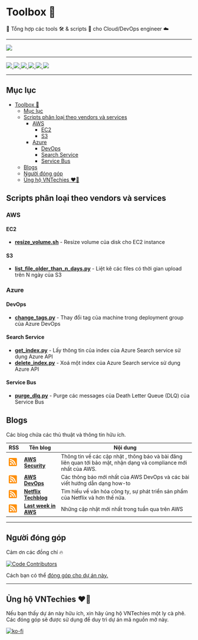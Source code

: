 # Toolbox 🧰

🧰 Tổng hợp các tools 🛠️ & scripts 📝 cho Cloud/DevOps engineer ☁️

---

<a href="https://webuild.community">
	<img src="https://raw.githubusercontent.com/webuild-community/badge/master/svg/made.svg" />
</a>

---

<p float="left">
	<a href="https://vntechies.dev">
		<img src="https://img.shields.io/badge/vntechies.dev-111827?style=for-the-badge&logo=About.me&logoColor=ea580c" />
	</a>
	<a href="https://discord.gg/YecagKUqpS">
		<img src="https://img.shields.io/badge/Discord-5865F2?style=for-the-badge&logo=discord&logoColor=white" />
	</a>
	<a href="https://fb.me/vntechies">
		<img src="https://img.shields.io/badge/Facebook-1877F2?style=for-the-badge&logo=facebook&logoColor=white" />
	</a>
	<a href="https://github.com/vntechies">
		<img src="https://img.shields.io/badge/GitHub-100000?style=for-the-badge&logo=github&logoColor=white" />
	</a>
	<a href="https://twitter.com/vn_techies">
		<img src="https://img.shields.io/badge/Twitter-1DA1F2?style=for-the-badge&logo=twitter&logoColor=white" />
	</a>
	<a href="https://www.youtube.com/channel/UCl_qarJJ3dES5X_CRGQjNLw">
		<img src="https://img.shields.io/badge/YouTube-FF0000?style=for-the-badge&logo=youtube&logoColor=white" />
	</a>
</p>

---

## Mục lục

- [Toolbox 🧰](#toolbox-)
  - [Mục lục](#mục-lục)
  - [Scripts phân loại theo vendors và services](#scripts-phân-loại-theo-vendors-và-services)
    - [AWS](#aws)
      - [EC2](#ec2)
      - [S3](#s3)
    - [Azure](#azure)
      - [DevOps](#devops)
      - [Search Service](#search-service)
      - [Service Bus](#service-bus)
  - [Blogs](#blogs)
  - [Người đóng góp](#người-đóng-góp)
  - [Ủng hộ VNTechies ❤️‍🔥](#ủng-hộ-vntechies-%EF%B8%8F)

## Scripts phân loại theo vendors và services

### AWS

#### EC2

- **[resize_volume.sh](aws/ec2/resize_volume.sh)** - Resize volume của disk cho EC2 instance

#### S3

- **[list_file_older_than_n_days.py](aws/s3/list_file_older_than_n_days.py)** - Liệt kê các files có thời gian upload trên N ngày của S3

### Azure

#### DevOps

- **[change_tags.py](azure/devops/change_tags.py)** - Thay đổi tag của machine trong deployment group của Azure DevOps

#### Search Service

- **[get_index.py](azure/search_service/get_index.py)** - Lấy thông tin của index của Azure Search service sử dụng Azure API
- **[delete_index.py](azure/search_service/delete_index.py)** - Xoá một index của Azure Search service sử dụng Azure API

#### Service Bus

- **[purge_dlq.py](azure/service_bus/purge_dlq.py)** - Purge các messages của Death Letter Queue (DLQ) của Service Bus

## Blogs

Các blog chứa các thủ thuật và thông tin hữu ích.

| RSS                                                                                                                                      | Tên blog                                                  | Nội dung                                                                                                           |
| ---------------------------------------------------------------------------------------------------------------------------------------- | --------------------------------------------------------- | ------------------------------------------------------------------------------------------------------------------ |
| <a href="http://blogs.aws.amazon.com/security/blog/feed/recentPosts.rss"> <img src="rss.png" width="22" height="22" > </a>               | **[AWS Security](https://aws.amazon.com/blogs/security)** | Thông tin về các cập nhật , thông báo và bài đăng liên quan tới bảo mật, nhận dạng và compliance mới nhất của AWS. |
| <a href="http://blogs.aws.amazon.com/application-management/blog/feed/recentPosts.rss"> <img src="rss.png" width="22" height="22" > </a> | **[AWS DevOps](https://aws.amazon.com/blogs/devops)**     | Các thông báo mới nhất của AWS DevOps và các bài viết hướng dẫn dạng how-to                                        |
| <a href="http://techblog.netflix.com/feeds/posts/default"> <img src="rss.png" width="22" height="22" > </a>                              | **[Netflix Techblog](http://techblog.netflix.com)**       | Tìm hiểu về văn hóa công ty, sự phát triển sản phẩm của Netflix và hơn thế nữa.                                    |
| <a href="https://www.lastweekinaws.com/feed/"> <img src="rss.png" width="22" height="22" > </a>                                          | **[Last week in AWS](https://www.lastweekinaws.com)**     | Những cập nhật mới nhất trong tuần qua trên AWS                                                                    |

---

## Người đóng góp

Cảm ơn các đồng chí 🔥

[![Code Contributors](https://contrib.rocks/image?repo=vntechies/toolbox)](https://github.com/vntechies/toolbox/graphs/contributors)

Cách bạn có thể [đóng góp cho dự án này.](https://github.com/vntechies/toolbox/blob/main/.github/CONTRIBUTING.md)

---

## Ủng hộ VNTechies ❤️‍🔥

Nếu bạn thấy dự án này hữu ích, xin hãy ủng hộ VNTechies một ly cà phê. Các đóng góp sẽ được sử dụng để duy trì dự án mã nguồn mở này.

[![ko-fi](https://ko-fi.com/img/githubbutton_sm.svg)](https://ko-fi.com/vntechies)
